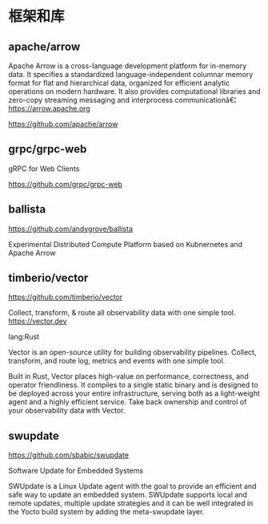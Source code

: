 # 框架和库

##  apache/arrow

Apache Arrow is a cross-language development platform for in-memory data. It specifies a standardized language-independent columnar memory format for flat and hierarchical data, organized for efficient analytic operations on modern hardware. It also provides computational libraries and zero-copy streaming messaging and interprocess communicationâ€¦ https://arrow.apache.org

https://github.com/apache/arrow



## grpc/grpc-web

gRPC for Web Clients

https://github.com/grpc/grpc-web


## ballista
https://github.com/andygrove/ballista

Experimental Distributed Compute Platform based on Kubnernetes and Apache Arrow


## timberio/vector

https://github.com/timberio/vector

Collect, transform, & route all observability data with one simple tool. https://vector.dev

lang:Rust

Vector is an open-source utility for building observability pipelines. Collect, transform, and route log, metrics and events with one simple tool.

Built in Rust, Vector places high-value on performance, correctness, and operator friendliness. It compiles to a single static binary and is designed to be deployed across your entire infrastructure, serving both as a light-weight agent and a highly efficient service. Take back ownership and control of your observability data with Vector.


## swupdate

https://github.com/sbabic/swupdate

Software Update for Embedded Systems

SWUpdate is a Linux Update agent with the goal to provide an efficient and safe way to update an embedded system. SWUpdate supports local and remote updates, multiple update strategies and it can be well integrated in the Yocto build system by adding the meta-swupdate layer.
